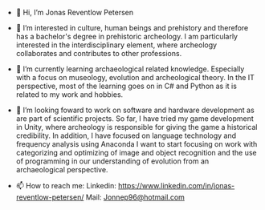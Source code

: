 - 👋 Hi, I’m Jonas Reventlow Petersen 

- 👀 I’m interested in culture, human beings and prehistory and therefore has a bachelor's degree in prehistoric archeology. 
I am particularly interested in the interdisciplinary element, where archeology collaborates and contributes to other professions.

- 🌱 I’m currently learning archaeological related knowledge. Especially with a focus on museology, evolution and archeological theory. 
In the IT perspective, most of the learning goes on in C# and Python as it is related to my work and hobbies. 

- 💞️ I’m looking foward to work on software and hardware development as are part of scientific projects.
So far, I have tried my game development in Unity, where archeology is responsible for giving the game a historical credibility.
In addition, I have focused on language technology and frequency analysis using Anaconda
I want to start focusing on work with categorizing and optimizing of image and object recognition and the use of programming in our understanding of evolution from an archaeological perspective.


- 📫 How to reach me:
Linkedin: https://www.linkedin.com/in/jonas-reventlow-petersen/
Mail: Jonnep96@hotmail.com

<!---
JonneP18/JonneP18 is a ✨ special ✨ repository because its `README.md` (this file) appears on your GitHub profile.
You can click the Preview link to take a look at your changes.
--->
